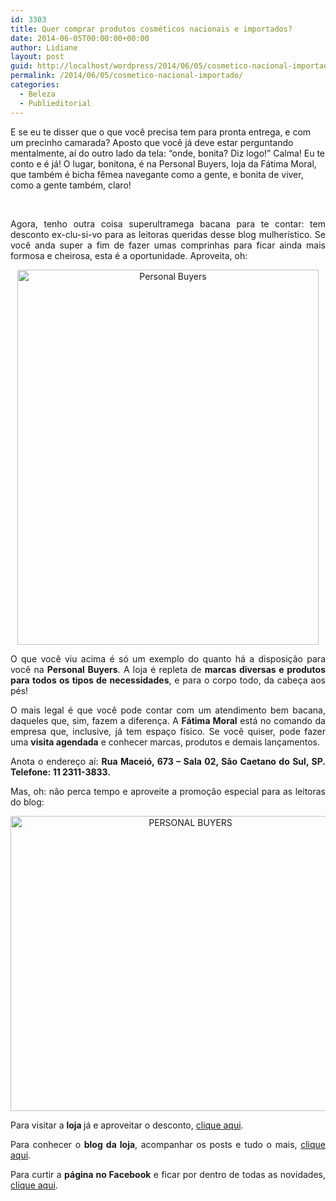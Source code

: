 ```yaml
---
id: 3303
title: Quer comprar produtos cosméticos nacionais e importados?
date: 2014-06-05T00:00:00+00:00
author: Lidiane
layout: post
guid: http://localhost/wordpress/2014/06/05/cosmetico-nacional-importado/
permalink: /2014/06/05/cosmetico-nacional-importado/
categories:
  - Beleza
  - Publieditorial
---
```

E se eu te disser que o que você precisa tem para pronta entrega, e com um precinho camarada? Aposto que você já deve estar perguntando mentalmente, aí do outro lado da tela: “onde, bonita? Diz logo!” Calma! Eu te conto e é já! O lugar, bonitona, é na Personal Buyers, loja da Fátima Moral, que também é bicha fêmea navegante como a gente, e bonita de viver, como a gente também, claro!

&nbsp;

<p align="justify">
  Agora, tenho outra coisa superultramega bacana para te contar: tem desconto ex-clu-si-vo para as leitoras queridas desse blog mulherístico. Se você anda super a fim de fazer umas comprinhas para ficar ainda mais formosa e cheirosa, esta é a oportunidade. Aproveita, oh:
</p>

<!--more-->

<p align="center">
  <a href="http://www.trololodemulher.com.br/blog/wp-content/uploads/2014/06/Personal-Buyers.jpg"><img class="alignnone size-full wp-image-10076" src="http://www.trololodemulher.com.br/blog/wp-content/uploads/2014/06/Personal-Buyers.jpg" alt="Personal Buyers" width="482" height="600" /></a>
</p>

<p align="justify">
  O que você viu acima é só um exemplo do quanto há a disposição para você na <strong>Personal Buyers</strong>. A loja é repleta de <strong>marcas diversas e produtos para todos os tipos de necessidades</strong>, e para o corpo todo, da cabeça aos pés!
</p>

<p style="text-align: justify;" align="center">
  O mais legal é que você pode contar com um atendimento bem bacana, daqueles que, sim, fazem a diferença. A <strong>Fátima Moral</strong> está no comando da empresa que, inclusive, já tem espaço físico. Se você quiser, pode fazer uma <strong>visita agendada</strong> e conhecer marcas, produtos e demais lançamentos.
</p>

<p align="justify">
  Anota o endereço aí: <strong>Rua Maceió, 673 – Sala 02, São Caetano do Sul, SP. Telefone: 11 2311-3833.</strong>
</p>

<p align="justify">
  Mas, oh: não perca tempo e aproveite a promoção especial para as leitoras do blog:
</p>

<p align="center">
  <a href="http://www.trololodemulher.com.br/blog/wp-content/uploads/2014/06/PERSONAL-BUYERS.png"><img class="alignnone size-full wp-image-10077" src="http://www.trololodemulher.com.br/blog/wp-content/uploads/2014/06/PERSONAL-BUYERS.png" alt="PERSONAL BUYERS" width="560" height="472" /></a>
</p>

<p align="justify">
  Para visitar a <strong>loja </strong>já e aproveitar o desconto, <a href="https://www.personalbuyers.com.br/" target="_blank">clique aqui</a>.
</p>

<p align="justify">
  Para conhecer o <strong>blog da loja</strong>, acompanhar os posts e tudo o mais, <a href="http://personalbuyers.blogspot.com.br/" target="_blank">clique aqui</a>.
</p>

<p align="justify">
  Para curtir a <strong>página no Facebook</strong> e ficar por dentro de todas as novidades, <a href="https://www.facebook.com/PersonalBuyersShop" target="_blank">clique aqui</a>.
</p>